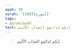 ```yaml
---
ayah: 38
surah: '[[037|سورة]]'
tags:
- quran/ayah
text: إنكم لذائقو العذاب الأليم
---
```

> إنكم لذائقو العذاب الأليم
